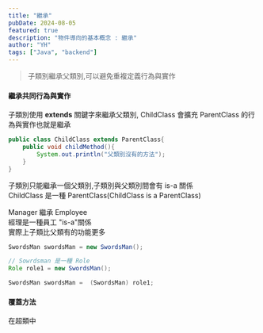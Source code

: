 ```yaml
---
title: "繼承"
pubDate: 2024-08-05
featured: true
description: "物件導向的基本概念 : 繼承"
author: "YH"
tags: ["Java", "backend"]
---
```


> 子類別繼承父類別,可以避免重複定義行為與實作

#### 繼承共同行為與實作

子類別使用 **extends** 關鍵字來繼承父類別, ChildClass 會擴充 ParentClass 的行為與實作也就是繼承

```java
public class ChildClass extends ParentClass{
    public void childMethod(){
        System.out.println("父類別沒有的方法");
    }
}
```

子類別只能繼承一個父類別,子類別與父類別間會有 is-a 關係  
ChildClass 是一種 ParentClass(ChildClass is a ParentClass)

Manager 繼承 Employee  
經理是一種員工 "is-a"關係  
實際上子類比父類有的功能更多

```java
SwordsMan swordsMan = new SwordsMan();

// Sowrdsman 是一種 Role
Role role1 = new SwordsMan();

SwordsMan swordsMan =  (SwordsMan) role1;

```

####  覆蓋方法
在超類中
